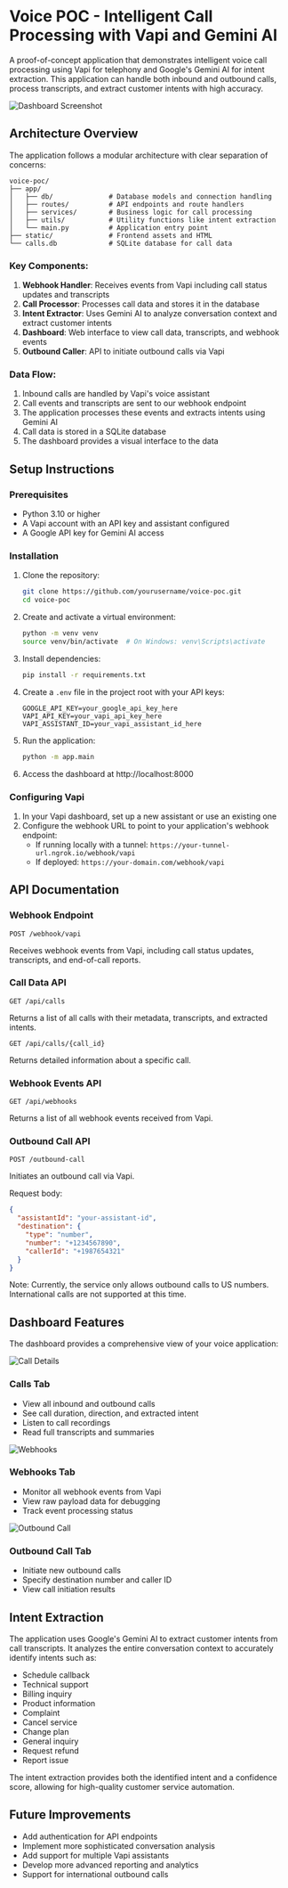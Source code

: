 # Voice POC - Intelligent Call Processing with Vapi and Gemini AI

A proof-of-concept application that demonstrates intelligent voice call processing using Vapi for telephony and Google's Gemini AI for intent extraction. This application can handle both inbound and outbound calls, process transcripts, and extract customer intents with high accuracy.

![Dashboard Screenshot](images/calls.png)

## Architecture Overview

The application follows a modular architecture with clear separation of concerns:

```
voice-poc/
├── app/
│   ├── db/              # Database models and connection handling
│   ├── routes/          # API endpoints and route handlers
│   ├── services/        # Business logic for call processing
│   ├── utils/           # Utility functions like intent extraction
│   └── main.py          # Application entry point
├── static/              # Frontend assets and HTML
└── calls.db             # SQLite database for call data
```

### Key Components:

1. **Webhook Handler**: Receives events from Vapi including call status updates and transcripts
2. **Call Processor**: Processes call data and stores it in the database
3. **Intent Extractor**: Uses Gemini AI to analyze conversation context and extract customer intents
4. **Dashboard**: Web interface to view call data, transcripts, and webhook events
5. **Outbound Caller**: API to initiate outbound calls via Vapi

### Data Flow:

1. Inbound calls are handled by Vapi's voice assistant
2. Call events and transcripts are sent to our webhook endpoint
3. The application processes these events and extracts intents using Gemini AI
4. Call data is stored in a SQLite database
5. The dashboard provides a visual interface to the data

## Setup Instructions

### Prerequisites

- Python 3.10 or higher
- A Vapi account with an API key and assistant configured
- A Google API key for Gemini AI access

### Installation

1. Clone the repository:
   ```bash
   git clone https://github.com/yourusername/voice-poc.git
   cd voice-poc
   ```

2. Create and activate a virtual environment:
   ```bash
   python -m venv venv
   source venv/bin/activate  # On Windows: venv\Scripts\activate
   ```

3. Install dependencies:
   ```bash
   pip install -r requirements.txt
   ```

4. Create a `.env` file in the project root with your API keys:
   ```
   GOOGLE_API_KEY=your_google_api_key_here
   VAPI_API_KEY=your_vapi_api_key_here
   VAPI_ASSISTANT_ID=your_vapi_assistant_id_here
   ```

5. Run the application:
   ```bash
   python -m app.main
   ```

6. Access the dashboard at http://localhost:8000

### Configuring Vapi

1. In your Vapi dashboard, set up a new assistant or use an existing one
2. Configure the webhook URL to point to your application's webhook endpoint:
   - If running locally with a tunnel: `https://your-tunnel-url.ngrok.io/webhook/vapi`
   - If deployed: `https://your-domain.com/webhook/vapi`

## API Documentation

### Webhook Endpoint

```
POST /webhook/vapi
```

Receives webhook events from Vapi, including call status updates, transcripts, and end-of-call reports.

### Call Data API

```
GET /api/calls
```

Returns a list of all calls with their metadata, transcripts, and extracted intents.

```
GET /api/calls/{call_id}
```

Returns detailed information about a specific call.

### Webhook Events API

```
GET /api/webhooks
```

Returns a list of all webhook events received from Vapi.

### Outbound Call API

```
POST /outbound-call
```

Initiates an outbound call via Vapi.

Request body:
```json
{
  "assistantId": "your-assistant-id",
  "destination": {
    "type": "number",
    "number": "+1234567890",
    "callerId": "+1987654321"
  }
}
```

Note: Currently, the service only allows outbound calls to US numbers. International calls are not supported at this time.

## Dashboard Features

The dashboard provides a comprehensive view of your voice application:

![Call Details](images/calls.png)

### Calls Tab
- View all inbound and outbound calls
- See call duration, direction, and extracted intent
- Listen to call recordings
- Read full transcripts and summaries

![Webhooks](images/webhook-data.png)

### Webhooks Tab
- Monitor all webhook events from Vapi
- View raw payload data for debugging
- Track event processing status

![Outbound Call](images/outboundcall.png)

### Outbound Call Tab
- Initiate new outbound calls
- Specify destination number and caller ID
- View call initiation results

## Intent Extraction

The application uses Google's Gemini AI to extract customer intents from call transcripts. It analyzes the entire conversation context to accurately identify intents such as:

- Schedule callback
- Technical support
- Billing inquiry
- Product information
- Complaint
- Cancel service
- Change plan
- General inquiry
- Request refund
- Report issue

The intent extraction provides both the identified intent and a confidence score, allowing for high-quality customer service automation.

## Future Improvements

- Add authentication for API endpoints
- Implement more sophisticated conversation analysis
- Add support for multiple Vapi assistants
- Develop more advanced reporting and analytics
- Support for international outbound calls

